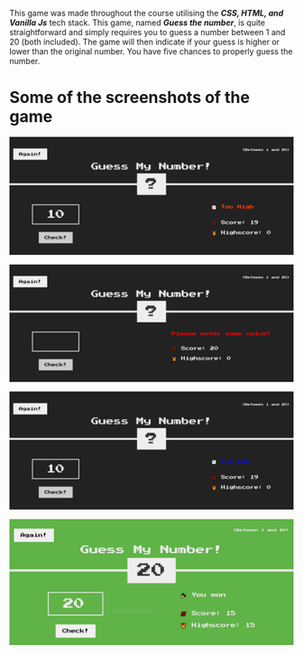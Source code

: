 This game was made throughout the course utilising the ***CSS, HTML, and Vanilla Js*** tech stack.
This game, named  ***Guess the number***, is quite straightforward and simply requires you to guess a number between 1 and 20 (both included). The game will then indicate if your guess is higher or lower than the original number.
You have five chances to properly guess the number.

# Some of the screenshots of the game


![Screenshot 1](https://github.com/vipulgoel30/Guess-Number/blob/5dfb70f25ab26a577c5f6255df84f5487e30683e/SnapShots/Screenshot%201.png)


![Screenshot3](https://github.com/vipulgoel30/Guess-Number/blob/6f7c05d871d8e7e1c5b873a4e7cd38dd14f31efd/SnapShots/Screenshot3.png)


![Screenshot 4](https://github.com/vipulgoel30/Guess-Number/blob/6f7c05d871d8e7e1c5b873a4e7cd38dd14f31efd/SnapShots/Screenshot%204.png)


![Screenshot 2](https://github.com/vipulgoel30/Guess-Number/blob/984d881ddfa935c34c163fe95550e84cfca66f81/SnapShots/Screenshot%202.png)



